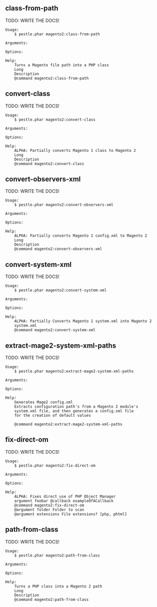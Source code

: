 ## class-from-path

TODO: WRITE THE DOCS!

    Usage:
        $ pestle.phar magento2:class-from-path

    Arguments:

    Options:

    Help:
        Turns a Magento file path into a PHP class
        Long
        Description
        @command magento2:class-from-path


## convert-class

TODO: WRITE THE DOCS!

    Usage:
        $ pestle.phar magento2:convert-class

    Arguments:

    Options:

    Help:
        ALPHA: Partially converts Magento 1 class to Magento 2
        Long
        Description
        @command magento2:convert-class


## convert-observers-xml

TODO: WRITE THE DOCS!

    Usage:
        $ pestle.phar magento2:convert-observers-xml

    Arguments:

    Options:

    Help:
        ALPHA: Partially converts Magento 1 config.xml to Magento 2
        Long
        Description
        @command magento2:convert-observers-xml


## convert-system-xml

TODO: WRITE THE DOCS!

    Usage:
        $ pestle.phar magento2:convert-system-xml

    Arguments:

    Options:

    Help:
        ALPHA: Partially Converts Magento 1 system.xml into Magento 2
        system.xml
        @command magento2:convert-system-xml


## extract-mage2-system-xml-paths

TODO: WRITE THE DOCS!

    Usage:
        $ pestle.phar magento2:extract-mage2-system-xml-paths

    Arguments:

    Options:

    Help:
        Generates Mage2 config.xml
        Extracts configuration path's from a Magento 2 module's
        system.xml file, and then generates a config.xml file
        for the creation of default values

        @command magento2:extract-mage2-system-xml-paths


## fix-direct-om

TODO: WRITE THE DOCS!

    Usage:
        $ pestle.phar magento2:fix-direct-om

    Arguments:

    Options:

    Help:
        ALPHA: Fixes direct use of PHP Object Manager
        argument foobar @callback exampleOfACallback
        @command magento2:fix-direct-om
        @argument folder Folder to scan
        @argument extensions File extensions? [php, phtml]


## path-from-class

TODO: WRITE THE DOCS!

    Usage:
        $ pestle.phar magento2:path-from-class

    Arguments:

    Options:

    Help:
        Turns a PHP class into a Magento 2 path
        Long
        Description
        @command magento2:path-from-class


